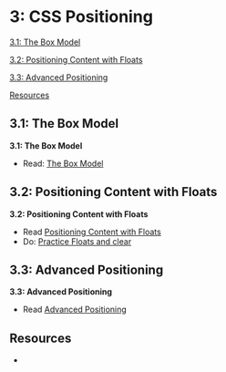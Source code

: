 3: CSS Positioning
=========================
[3.1: The Box Model](#31-boxmodel)

[3.2: Positioning Content with Floats](#32-float)

[3.3: Advanced Positioning](#33-advanced-positioning)

[Resources](#resources)

<a id="31-boxmodel">3.1: The Box Model</a>
---------------------

**3.1: The Box Model** 

+ Read: [The Box Model](https://docs.google.com/presentation/d/1JotLOEsfqRVTacFxgaf8I-lr9RdWoW4YftQTjUsnR3E/edit?usp=sharing)



<a id="32-float">3.2: Positioning Content with Floats</a>
---------------------

**3.2: Positioning Content with Floats** 

+ Read [Positioning Content with Floats](https://docs.google.com/presentation/d/19vtem9OLwccvjQk9pBTUNd-KmfffC7gUWenosphjrxs/edit?usp=sharing)
+ Do: [Practice Floats and clear](https://docs.google.com/presentation/d/1cpszX-xC7r7DC4cUFB0iL5AUH7Krfi81TujvmQI7KWo/edit?usp=sharing)


<a id="33-advanced-positioning">3.3: Advanced Positioning</a>
---------------------

**3.3: Advanced Positioning**

+ Read [Advanced Positioning](https://docs.google.com/presentation/d/1T7Xnli3MppnU-fhA6nxj0GaIcRQOO0FVFF4MVgZVzjk/edit?usp=sharing)


<a id="resources">Resources</a>
-----------------------------
+ 